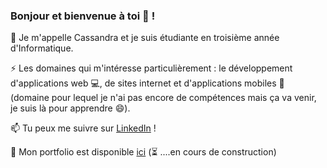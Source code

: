 ### Bonjour et bienvenue à toi 👋 !


💬 Je m'appelle Cassandra et je suis étudiante en troisième année d'Informatique.

⚡ Les domaines qui m'intéresse particulièrement : le développement d'applications web 💻, de sites internet et d'applications mobiles 📱 (domaine pour lequel je n'ai pas encore de compétences mais ça va venir, je suis là pour apprendre 😄).

📫 Tu peux me suivre sur [LinkedIn](https://www.linkedin.com/in/cassandrachaumulon/) !

📓 Mon portfolio est disponible [ici](https://cassandrach.github.io/) (⏳ ....en cours de construction)

